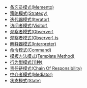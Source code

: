 - [备忘录模式(Memento)](./备忘录模式(Memento).md)
- [策略模式(Strategy)](./策略模式(Strategy).md)
- [迭代器模式(Iterator)](./迭代器模式(Iterator).md)
- [访问者模式(Visitor)](./访问者模式(Visitor).md)
- [观察者模式(Observer)](./观察者模式(Observer).md)
- [观察者模式(Observer).ts](../../../../../仓库/Code-Snippets/观察者模式(Observer).ts)
- [解释器模式(Interpreter)](./解释器模式(Interpreter).md)
- [命令模式(Command)](./命令模式(Command).md)
- [模板方法模式(Template Method)](./模板方法模式(Template%20Method).md)
- [行为型模式(11种)](./行为型模式(11种).md)
- [责任链模式(Chain Of Responsibility)](./责任链模式(Chain%20Of%20Responsibility).md)
- [中介者模式(Mediator)](./中介者模式(Mediator).md)
- [状态模式(State)](./状态模式(State).md)

